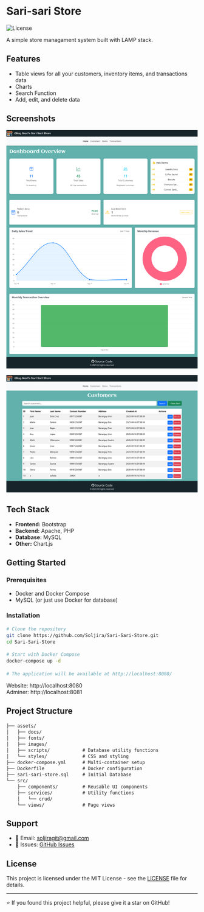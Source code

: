 # Sari-sari Store

![License](https://img.shields.io/badge/license-MIT-blue.svg)

A simple store managament system built with LAMP stack.

## Features

- Table views for all your customers, inventory items, and transactions data
- Charts
- Search Function
- Add, edit, and delete data

## Screenshots
![Homepage Screenshot](./assets/docs/home.png)

![Features Screenshot](./assets/docs/features.png)

## Tech Stack

- **Frontend:** Bootstrap
- **Backend:** Apache, PHP
- **Database:** MySQL
- **Other:** Chart.js

## Getting Started

### Prerequisites

- Docker and Docker Compose
- MySQL (or just use Docker for database)

### Installation

```bash
# Clone the repository
git clone https://github.com/Soljira/Sari-Sari-Store.git
cd Sari-Sari-Store

# Start with Docker Compose
docker-compose up -d

# The application will be available at http://localhost:8080/
```

Website: http://localhost:8080
<br>Adminer: http://localhost:8081

## Project Structure

```
├── assets/
│   ├── docs/
│   ├── fonts/
│   ├── images/
│   ├── scripts/            # Database utility functions
│   └── styles/             # CSS and styling
├── docker-compose.yml      # Multi-container setup
├── Dockerfile              # Docker configuration
├── sari-sari-store.sql     # Initial Database
└── src/
    ├── components/         # Reusable UI components
    ├── services/           # Utility functions
    │   └── crud/   
    └── views/              # Page views
```

## Support

- 📧 Email: soljiragit@gmail.com
- 🐛 Issues: [GitHub Issues](https://github.com/Soljira/Sari-Sari-Store/issuess)

## License

This project is licensed under the MIT License - see the [LICENSE](LICENSE) file for details.

---

⭐ If you found this project helpful, please give it a star on GitHub!